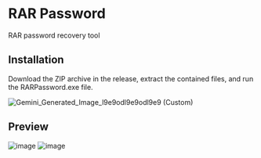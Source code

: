 
# RAR Password

RAR password recovery tool




## Installation

Download the ZIP archive in the release, extract the contained files, and run the RARPassword.exe file.



![Gemini_Generated_Image_l9e9odl9e9odl9e9 (Custom)](https://github.com/user-attachments/assets/8c035ed4-50eb-499b-89d2-5c9b43d31e6e)  


## Preview 


![image](https://github.com/user-attachments/assets/f7ece005-f883-407b-b513-57b79f65900c)  ![image](https://github.com/user-attachments/assets/c6836421-cbb7-4db8-9811-4d69ea79e081)

